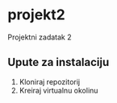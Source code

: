 # projekt2
Projektni zadatak 2

## Upute za instalaciju
1. Kloniraj repozitorij
2. Kreiraj virtualnu okolinu
